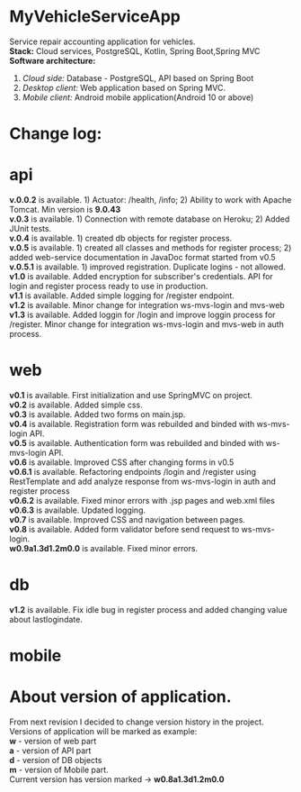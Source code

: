 # MyVehicleServiceApp
Service repair accounting application for vehicles.<br>
<b>Stack:</b> Cloud services, PostgreSQL, Kotlin, Spring Boot,Spring MVC<br>
<b>Software architecture:</b>
1. <i>Cloud side:</i> Database - PostgreSQL, API based on Spring Boot
2. <i>Desktop client:</i> Web application based on Spring MVC.
3. <i>Mobile client:</i> Android mobile application(Android 10 or above)<br>
# Change log:
# api
<b>v.0.0.2</b> is available. 1) Actuator: /health, /info; 2) Ability to work with Apache Tomcat. Min version is <b>9.0.43</b><br>
<b>v.0.3</b> is available. 1) Connection with remote database on Heroku; 2) Added JUnit tests.</b><br>
<b>v.0.4</b> is available. 1) created db objects for register process.<br>
<b>v.0.5</b> is available. 1) created all classes and methods for register process; 2) added web-service documentation in JavaDoc format 
started from v0.5<br>
<b>v.0.5.1</b> is available. 1) improved registration. Duplicate logins - not allowed.<br>
<b>v1.0</b> is available. Added encryption for subscriber's credentials. API for login and register process ready to use in production.<br>
<b>v1.1</b> is available. Added simple logging for /register endpoint.<br>
<b>v1.2</b> is available. Minor change for integration ws-mvs-login and mvs-web<br>
<b>v1.3</b> is available. Added loggin for /login and improve loggin process for /register.
Minor change for integration ws-mvs-login and mvs-web in auth process.
# web 
<b>v0.1</b> is available. First initialization and use SpringMVC on project.<br>
<b>v0.2</b> is available. Added simple css.<br>
<b>v0.3</b> is available. Added two forms on main.jsp.<br>
<b>v0.4</b> is available. Registration form was rebuilded and binded with ws-mvs-login API.<br>
<b>v0.5</b> is available. Authentication form was rebuilded and binded with ws-mvs-login API.<br>
<b>v0.6</b> is available. Improved CSS after changing forms in v0.5<br>
<b>v0.6.1</b> is available. Refactoring endpoints /login and /register using RestTemplate and 
              add analyze response from ws-mvs-login in auth and register process<br>
<b>v0.6.2</b> is available. Fixed minor errors with .jsp pages and web.xml files<br>
<b>v0.6.3</b> is available. Updated logging.<br>
<b>v0.7</b> is available. Improved CSS and navigation between pages.<br>
<b>v0.8</b> is available. Added form validator before send request to ws-mvs-login.<br>
<b>w0.9a1.3d1.2m0.0</b> is available. Fixed minor errors.
# db
<b>v1.2</b> is available. Fix idle bug in register process and added changing value about lastlogindate.
# mobile
# About version of application.
From next revision I decided to change version history in the project.<br>
Versions of application will be marked as example:<br>
<b>w</b> - version of web part<br>
<b>a</b> - version of API part<br>
<b>d</b> - version of DB objects<br>
<b>m</b> - version of Mobile part.<br>
Current version has version marked -> <b>w0.8a1.3d1.2m0.0</b>
